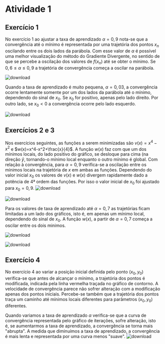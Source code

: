 # Atividade 1

## Exercício 1

No exercício 1 ao ajustar a taxa de aprendizado $\alpha=0,9$ nota-se que a convergência até o mínimo é representada por uma trajetória dos pontos $x_n$ oscilando entre os dois lados da parábola. Com esse valor de $\alpha$ é possível uma melhor visualização do método do Gradiente Divergente, no sentido de que se percebe a oscilação dos valores de $f(x_n)$ até se obter o mínimo. Se $0,6\leq\alpha\leq 0,9$ a trajetória de convergência começa a oscilar na parábola.

![download](https://github.com/user-attachments/assets/8b7075a9-d412-4a2b-84ad-260164bee502)

Quando a taxa de aprendizado é muito pequena, $\alpha=0,03$, a convergência ocorre lentamente somente por um dos lados da parábola até o mínimo, dependendo do sinal de $x_0$. Se $x_0$ for positivo, apenas pelo lado direito. Por outro lado, se $x_0<0$ a convergência ocorre pelo lado esquerdo.

![download](https://github.com/user-attachments/assets/08f62b1c-8f80-4b07-8806-f0797d89b790)



## Exercícios 2 e 3 

Nos exercícios seguintes, as funções a serem minimizadas são $v(x)=x^4-x^2$ e $w(x)=x^4-x^2+\frac{x}{4}$. A função $w(x)$ faz com que um dos mínimos locais, do lado positivo do gráfico, se desloque para cima (na direção $\hat{y}$, tornando-o mínimo local enquanto o outro mínimo é global. Com relação à convergência, para $\alpha=0,9$ verifica-se a oscilação entre os mínimos locais na trajetória de $x$ em ambas as funções. Dependendo do valor inicial $x_0$ os valores de $v(x)$ e $w(x)$ divergem rapidamente dado a potência de 4ª ordem das funções. Por isso o valor inicial de $x_0$ foi ajustado para $x_0=0,9$.
![download](https://github.com/user-attachments/assets/f46786ff-5e2e-4fb7-bb0e-160b133e88af)

![download](https://github.com/user-attachments/assets/7ca1e2b2-c234-4405-bff7-ae479381ac44)

Para os valores de taxa de aprendizado até $\alpha=0,7$ as trajetórias ficam limitadas a um lado dos gráficos, isto é, em apenas um mínimo local, dependendo do sinal de $x_0$. A função $w(x)$, a partir de $\alpha=0,7$ começa a oscilar entre os dois minimos.

![download](https://github.com/user-attachments/assets/b478f669-2d9c-4702-bee1-0d27d4d609a4)

![download](https://github.com/user-attachments/assets/efd44bc2-1023-4cd8-a2a7-d35887e98a51)



## Exercício 4

No exercício 4 ao variar a posição inicial definida pelo ponto $(x_0,y_0)$ verifica-se que antes de alcançar o mínimo, a trajetória dos pontos é modificada, indicada pela linha vermelha traçada no gráfico de contorno. A velocidade de convergência parece não sofrer alteração com a modificação apenas dos pontos iniciais. Percebe-se também que a trajetória dos pontos traça um caminho até mínimos locais diferentes para parâmetros $(x_0,y_0)$ diferentes.

Quando variamos a taxa de aprendizado $\alpha$ verifica-se que a curva de convergência representada pelo gráfico de iterações, sofre alteração, isto é, se aumentarmos a taxa de aprendizado, a convergência se torna mais "abrupta". A medida que diminuímos a taxa de aprendizado, a convergência é mais lenta e representada por uma curva menos "suave".
![download](https://github.com/user-attachments/assets/337ba302-0fe4-4ea3-9ab0-a29d25c0341e)
